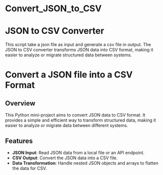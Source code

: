 # Convert_JSON_to_CSV
# JSON to CSV Converter
This script take a json file as input and generate a csv file in output.
The JSON to CSV converter transforms JSON data into CSV format, making it easier to analyze or migrate structured data between systems.

# Convert a JSON file into a CSV Format
## Overview

This Python mini-project aims to convert JSON data to CSV format. It provides a simple and efficient way to transform structured data, making it easier to analyze or migrate data between different systems.

## Features

- **JSON Input**: Read JSON data from a local file or an API endpoint.
- **CSV Output**: Convert the JSON data into a CSV file.
- **Data Transformation**: Handle nested JSON objects and arrays to flatten the data for CSV.

